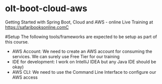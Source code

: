 # olt-boot-cloud-aws
Getting Started with Spring Boot, Cloud and AWS - online Live Training at https://safaribooksonline.comC

#Setup
The following tools/frameworks are expected to be setup as part of this course. 

* AWS Account: We need to create an AWS account for consuming the services. We can surely use Free Tier for our training  
* IDE for development: I work on IntelliJ IDEA but any Java IDE should be okay)
* AWS CLI: We need to use the Command Line Interface to configure our AWS access
